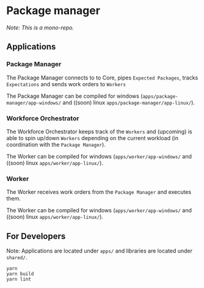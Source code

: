 # Package manager

_Note: This is a mono-repo._

## Applications

### Package Manager

The Package Manager connects to to Core, pipes `Expected Packages`, tracks `Expectations` and sends work orders to `Workers`

The Package Manager can be compiled for windows (`apps/package-manager/app-windows/` and ((soon) linux `apps/package-manager/app-linux/`).

### Workforce Orchestrator

The Workforce Orchestrator keeps track of the `Workers` and (upcoming) is able to spin up/down `Workers` depending on the current workload (in coordination with the `Package Manager`).

The Worker can be compiled for windows (`apps/worker/app-windows/` and ((soon) linux `apps/worker/app-linux/`).

### Worker

The Worker receives work orders from the `Package Manager` and executes them.

The Worker can be compiled for windows (`apps/worker/app-windows/` and ((soon) linux `apps/worker/app-linux/`).


## For Developers

Note: Applications are located under `apps/` and libraries are located under `shared/`.

```
yarn
yarn build
yarn lint
```
